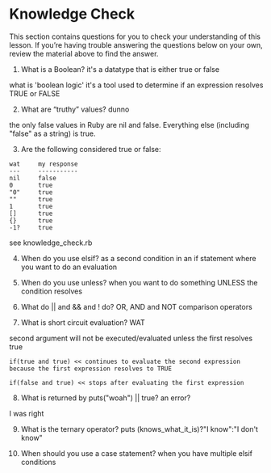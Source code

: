 # Knowledge Check

This section contains questions for you to check your understanding of this lesson. If you’re having trouble answering the questions below on your own, review the material above to find the answer.

1. What is a Boolean?
it's a datatype that is either true or false

what is 'boolean logic' it's a tool used to determine if an expression resolves TRUE or FALSE

2. What are “truthy” values?
dunno

the only false values in Ruby are nil and false.  Everything else (including "false" as a string) is true.  

3. Are the following considered true or false: 
```
wat     my response
---     -----------
nil     false
0       true
"0"     true
""      true
1       true
[]      true
{}      true
-1?     true
```
see knowledge_check.rb

4. When do you use elsif?
as a second condition in an if statement where you want to do an evaluation

5. When do you use unless?
when you want to do something UNLESS the condition resolves

6. What do || and && and ! do?
OR, AND and NOT comparison operators

7. What is short circuit evaluation?
WAT

second argument will not be executed/evaluated unless the first resolves true

    if(true and true) << continues to evaluate the second expression because the first expression resolves to TRUE

    if(false and true) << stops after evaluating the first expression

8. What is returned by puts("woah") || true?
an error?

I was right

9. What is the ternary operator?
puts (knows_what_it_is)?"I know":"I don't know"

10. When should you use a case statement?
when you have multiple elsif conditions